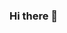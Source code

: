 ### Hi there 👋

<!--
**kuchmenko/kuchmenko** is a ✨ _special_ ✨ repository because its `README.md` (this file) appears on your GitHub profile.

Here are some ideas to get you started:

- 🔭 I’m currently working on ...
- 🌱 I’m currently learning ...
- 👯 I’m looking to collaborate on ...
- 🤔 I’m looking for help with ...
- 💬 Ask me about ...
- 📫 How to reach me: ...
- 😄 Pronouns: ...
- ⚡ Fun fact: ...
-->

<!--
[![Ivan's GitHub stats](https://github-readme-stats-roan-five-64.vercel.app/api?username=kuchmenko&count_private=true&show_icons=true)](https://github.com/anuraghazra/github-readme-stats)

-->
